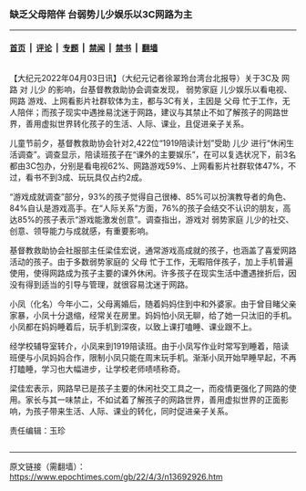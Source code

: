 ### 缺乏父母陪伴 台弱势儿少娱乐以3C网路为主

---

#### [首页](../../../..?n13692926) &nbsp;|&nbsp; [评论](../../../../../epoch-comment?n13692926) &nbsp;|&nbsp; [专题](../../../../../epoch-special?n13692926) &nbsp;|&nbsp; [禁闻](../../../../../epoch-news?n13692926) &nbsp;|&nbsp; [禁书](../../../../../books?n13692926) &nbsp;|&nbsp; [翻墙](https://github.com/gfw-breaker/nogfw/blob/master/README.md?n13692926)


<div class="column" id="artbody" itemprop="articleBody">
 <!-- article content begin -->
 <p>
  【大纪元2022年04月03日讯】（大纪元记者徐翠玲台湾台北报导）关于3C及
  <ok href="https://www.epochtimes.com/gb/tag/%E7%BD%91%E8%B7%AF.html">
   网路
  </ok>
  对
  <ok href="https://www.epochtimes.com/gb/tag/%E5%84%BF%E5%B0%91.html">
   儿少
  </ok>
  的影响，台基督教救助协会调查发现，
  <ok href="https://www.epochtimes.com/gb/tag/%E5%BC%B1%E5%8A%BF%E5%AE%B6%E5%BA%AD.html">
   弱势家庭
  </ok>
  儿少娱乐以看电视、
  <ok href="https://www.epochtimes.com/gb/tag/%E7%BD%91%E8%B7%AF.html">
   网路
  </ok>
  游戏、上网看影片社群软体为主，都与3C有关，主因是
  <ok href="https://www.epochtimes.com/gb/tag/%E7%88%B6%E6%AF%8D.html">
   父母
  </ok>
  忙于工作，无人陪伴；而孩子现实中遇挫易沈迷于网路，建议与其禁止不如了解孩子的网路世界，善用虚拟世界转化孩子的生活、人际、课业，且促进亲子关系。
 </p>
 <p>
  儿童节前夕，基督教救助协会针对2,422位“1919陪读计划”受助
  <ok href="https://www.epochtimes.com/gb/tag/%E5%84%BF%E5%B0%91.html">
   儿少
  </ok>
  进行“休闲生活调查”。调查显示，陪读班孩子在“课外的主要娱乐”，在可以复选状况下，前3名都由3C包办，分别是看电视62%、网路游戏59%、上网看影片社群软体47%，不过，看书不到3成、玩玩具仅占约2成。
 </p>
 <p>
  “游戏成就调查”部分，93%的孩子觉得自己很棒、85%可以扮演教导者的角色、84%自认是游戏高手。在“人际关系”方面，76%的孩子会结交不认识的朋友，高达85%的孩子表示“游戏能激发创意”。调查指出，游戏对
  <ok href="https://www.epochtimes.com/gb/tag/%E5%BC%B1%E5%8A%BF%E5%AE%B6%E5%BA%AD.html">
   弱势家庭
  </ok>
  儿少的社交、创意、领导能力与成就感，有重要影响。
 </p>
 <p>
  基督教救助协会社服部主任梁佳宏说，通常游戏高成就的孩子，也涵盖了喜爱网路活动的孩子。由于多数弱势家庭的
  <ok href="https://www.epochtimes.com/gb/tag/%E7%88%B6%E6%AF%8D.html">
   父母
  </ok>
  忙于工作，无暇陪伴孩子，加上手机普遍使用，使得网路成为孩子主要的课外休闲。许多孩子在现实生活中遭遇挫折后，因没有得到适当的引导与管理，就很容易沈迷于网路。
 </p>
 <p>
  小凤（化名）今年小二，父母离婚后，随着妈妈住到中和外婆家。由于曾目睹父亲家暴，小凤十分退缩，经常关在房里。妈妈怕小凤无聊，给了她一只汰旧的手机。小凤都在妈妈睡着后，玩手机到深夜，以致上课打嗑睡、课业跟不上。
 </p>
 <p>
  经学校辅导室转介，小凤来到1919陪读班。由于小凤写作业时常写到睡着，陪读班便与小凤妈妈合作，限制小凤只能在周末玩手机。渐渐小凤开始早睡早起，不再打瞌睡，学习也大幅进步，让学校老师啧啧称奇。
 </p>
 <p>
  梁佳宏表示，网路早已是孩子主要的休闲社交工具之一，而疫情更强化了网路的使用。家长与其一味禁止，不如试着了解孩子的网路世界，善用虚拟世界的正面影响，为孩子带来生活、人际、课业的转化，同时促进亲子关系。
 </p>
 <p>
  责任编辑：玉珍
 </p>
 <!-- article content end -->
</div>


---

原文链接（需翻墙）：https://www.epochtimes.com/gb/22/4/3/n13692926.htm